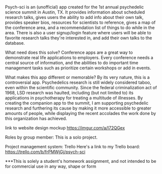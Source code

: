 Psych-sci is an (unofficial) app created for the 1st annual psychedelic science summit in Austin, TX. It provides information about scheduled research talks, gives users the ability to add info about their own talk, provides speaker bios, resources for scientists to reference, gives a map of the conference area, and a recommendation list of things to do while in the area. There is also a user signup/login feature where users will be able to favorite research talks they're interested in, and add their own talks to the database.

What need does this solve? 
Conference apps are a great way to demonstrate real life applications to employers. Every conference needs a central source of information, and the abilities to do important time management tasks such as prioritize certain workshops or add in events.

What makes this app different or memorable? 
By its very nature, this is a controversial app. Psychedelics research is still widely considered taboo, even within the scientific community. Since the federal criminalization act of 1968, LSD research was haulted, including (but not limited to) its applications in psychotherapy for treating a multitude of illnesses. By creating the companion app to the summit, I am supporting psychedelic research and furthering its cause by making it more accessible to greater amounts of people, while displaying the recent accolades the work done by this organization has achieved.


link to website design mockup
https://imgur.com/a/I72QGex


Roles by group member: This is a solo project. 



Project management system: Trello
Here's a link to my Trello board: https://trello.com/b/frPMWjGj/psych-sci


***This is solely a student's homework assignment, and not intended to be for commercial use in any way, shape or form


